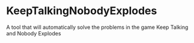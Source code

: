 # KeepTalkingNobodyExplodes

A tool that will automatically solve the problems in the game Keep Talking and Nobody Explodes
